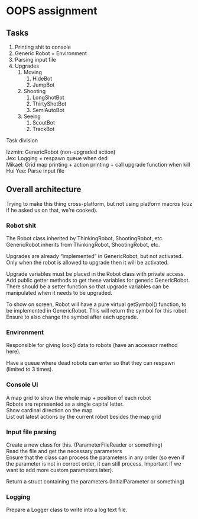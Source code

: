 # OOPS assignment

## Tasks

1. Printing shit to console  
2. Generic Robot \+ Environment  
3. Parsing input file  
4. Upgrades  
   1. Moving  
      1. HideBot  
      2. JumpBot  
   2. Shooting  
      1. LongShotBot  
      2. ThirtyShotBot  
      3. SemiAutoBot  
   3. Seeing  
      1. ScoutBot  
      2. TrackBot

Task division

Izzmin: GenericRobot (non-upgraded action)  
Jex: Logging \+ respawn queue when ded  
Mikael: Grid map printing \+ action printing \+ call upgrade function when kill  
Hui Yee: Parse input file

## Overall architecture

Trying to make this thing cross-platform, but not using platform macros (cuz if he asked us on that, we’re cooked).

### Robot shit

The Robot class inherited by ThinkingRobot, ShootingRobot, etc.  
GenericRobot inherits from ThinkingRobot, ShootingRobot, etc.

Upgrades are already “implemented” in GenericRobot, but not activated. Only when the robot is allowed to upgrade then it will be activated.

Upgrade variables must be placed in the Robot class with private access. Add public getter methods to get these variables for generic GenericRobot. There should be a setter function so that upgrade variables can be manipulated when it needs to be upgraded.

To show on screen, Robot will have a pure virtual getSymbol() function, to be implemented in GenericRobot. This will return the symbol for this robot. Ensure to also change the symbol after each upgrade.

### Environment

Responsible for giving look() data to robots (have an accessor method here).

Have a queue where dead robots can enter so that they can respawn (limited to 3 times).

### Console UI

A map grid to show the whole map \+ position of each robot  
Robots are represented as a single capital letter.  
Show cardinal direction on the map  
List out latest actions by the current robot besides the map grid

### Input file parsing

Create a new class for this. (ParameterFileReader or something)  
Read the file and get the necessary parameters  
Ensure that the class can process the parameters in any order (so even if the parameter is not in correct order, it can still process. Important if we want to add more custom parameters later).

Return a struct containing the parameters (InitialParameter or something)

### Logging

Prepare a Logger class to write into a log text file.